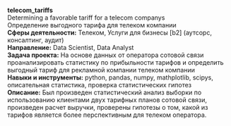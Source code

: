 <b>telecom_tariffs</b><br>
Determining a favorable tariff for a telecom companys<br>
Определение выгодного тарифа для телеком компании<br>
<b>Сферы деятельности:</b> Телеком, Услуги для бизнесы [b2] (аутсорс, консалтинг, аудит)<br>
<b>Направление:</b> Data Scientist, Data Analyst<br>
<b>Задача проекта:</b> На основе данных от оператора сотовой связи проанализировать статистику по прибыльности тарифов и определить выгодный тариф для рекламной компании телеком компании<br>
<b>Навыки и инструменты:</b> python, pandas, numpy, mathplotlib, scipys, описательная статистика, проверка статистических гипотез<br>
<b>Описание:</b> Был произведен статистический анализ выборки по использованию клиентами двух тарифных планов сотовой связи, произведен расчет выручки, проверены гипотезы о том, какой из тарифов является более перспективным для телеком оператора.
